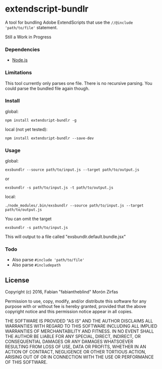 extendscript-bundlr
===================

A tool for bundling Adobe ExtendScripts that use the `//@include 'path/to/file'` statement.

Still a Work in Progress


### Dependencies

- [Node.js](https://nodejs.org/en/)  

### Limitations

This tool currently only parses one file. There is no recursive parsing. You could parse the bundled file again though.  

### Install

global:  

    npm install extendsript-bundlr -g

local (not yet tested):  

    npm install extendsript-bundlr --save-dev  


### Usage

global:  

    exsbundlr --source path/to/input.js --target path/to/output.js

or

    exsbundlr -s path/to/input.js -t path/to/output.js

local:  

    ./node_modules/.bin/exsbundlr --source path/to/input.js --target path/to/output.js

You can omit the target

    exsbundlr -s path/to/input.js

This will output to a file called "exsbundlr.default.bundle.jsx"



### Todo

- Also parse `#include 'path/to/file'`
- Also parse `#includepath`


## License

Copyright (c) 2016, Fabian "fabiantheblind" Morón Zirfas

Permission to use, copy, modify, and/or distribute this software for any
purpose with or without fee is hereby granted, provided that the above
copyright notice and this permission notice appear in all copies.

THE SOFTWARE IS PROVIDED "AS IS" AND THE AUTHOR DISCLAIMS ALL WARRANTIES
WITH REGARD TO THIS SOFTWARE INCLUDING ALL IMPLIED WARRANTIES OF
MERCHANTABILITY AND FITNESS. IN NO EVENT SHALL THE AUTHOR BE LIABLE FOR
ANY SPECIAL, DIRECT, INDIRECT, OR CONSEQUENTIAL DAMAGES OR ANY DAMAGES
WHATSOEVER RESULTING FROM LOSS OF USE, DATA OR PROFITS, WHETHER IN AN
ACTION OF CONTRACT, NEGLIGENCE OR OTHER TORTIOUS ACTION, ARISING OUT OF
OR IN CONNECTION WITH THE USE OR PERFORMANCE OF THIS SOFTWARE.
